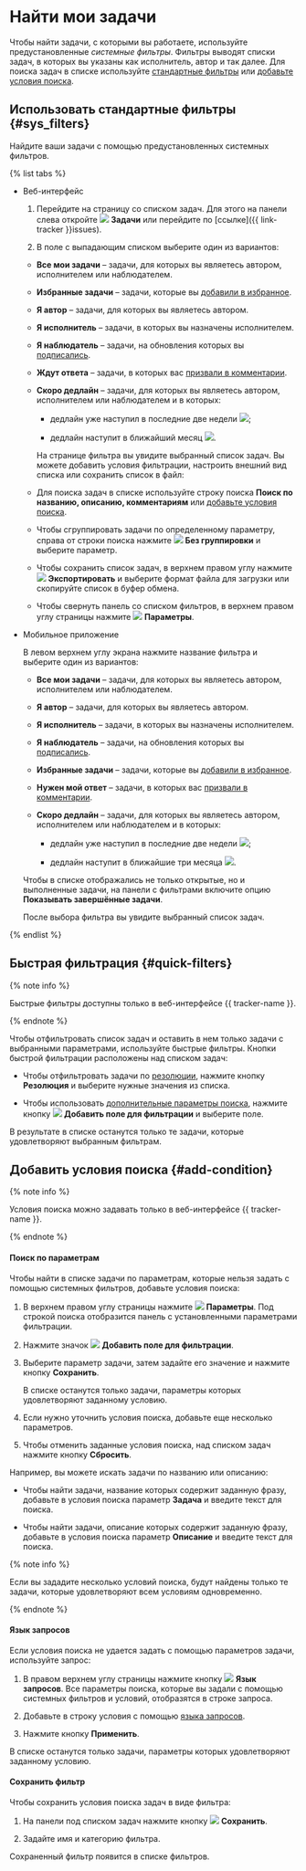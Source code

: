 # Найти мои задачи

Чтобы найти задачи, с которыми вы работаете, используйте предустановленные _системные фильтры_. Фильтры выводят списки задач, в которых вы указаны как исполнитель, автор и так далее. Для поиска задач в списке используйте [стандартные фильтры](#sys_filters) или [добавьте условия поиска](#add-condition).

## Использовать стандартные фильтры {#sys_filters}

Найдите ваши задачи с помощью предустановленных системных фильтров.

{% list tabs %}

- Веб-интерфейс

    1. Перейдите на страницу со списком задач. Для этого на панели слева откройте ![](../../_assets/tracker/svg/tasks.svg) **Задачи** или перейдите по [ссылке]({{ link-tracker }}issues).     

    1. В поле с выпадающим списком выберите один из вариантов:

    * **Все мои задачи** – задачи, для которых вы являетесь автором, исполнителем или наблюдателем.

    * **Избранные задачи** – задачи, которые вы [добавили в избранное](favourites.md#task-fav).

    * **Я автор** – задачи, для которых вы являетесь автором.

    * **Я исполнитель** – задачи, в которых вы назначены исполнителем.

    * **Я наблюдатель** – задачи, на обновления которых вы [подписались](subscribe.md#section_xt5_xrv_jz).

    * **Ждут ответа** – задачи, в которых вас [призвали в комментарии](comments.md#call-comment).

    * **Скоро дедлайн** – задачи, для которых вы являетесь автором, исполнителем или наблюдателем и в которых:
        
      * дедлайн уже наступил в последние две недели ![](../../_assets/tracker/deadline-red.png);
      
      * дедлайн наступит в ближайший месяц ![](../../_assets/tracker/deadline-grey.png).

      На странице фильтра вы увидите выбранный список задач. Вы можете добавить условия фильтрации, настроить внешний вид списка или сохранить список в файл:

    * Для поиска задач в списке используйте строку поиска **Поиск по названию, описанию, комментариям** или [добавьте условия поиска](#add-condition).


    * Чтобы сгруппировать задачи по определенному параметру, справа от строки поиска нажмите ![](../../_assets/tracker/svg/group.svg) **Без группировки** и выберите параметр.


    * Чтобы сохранить список задач, в верхнем правом углу нажмите ![](../../_assets/tracker/svg/icon-export-tasks.svg) **Экспортировать** и выберите формат файла для загрузки или скопируйте список в буфер обмена.

    * Чтобы свернуть панель со списком фильтров, в верхнем правом углу страницы нажмите ![](../../_assets/tracker/svg/icon-parameters.svg) **Параметры**. 

- Мобильное приложение

    В левом верхнем углу экрана нажмите название фильтра и выберите один из вариантов:

    * **Все мои задачи** – задачи, для которых вы являетесь автором, исполнителем или наблюдателем.

    * **Я автор** – задачи, для которых вы являетесь автором.

    * **Я исполнитель** – задачи, в которых вы назначены исполнителем.

    * **Я наблюдатель** – задачи, на обновления которых вы [подписались](subscribe.md#section_xt5_xrv_jz).

    * **Избранные задачи** – задачи, которые вы [добавили в избранное](favourites.md#task-fav).

    * **Нужен мой ответ** – задачи, в которых вас [призвали в комментарии](comments.md#call-comment).

    * **Скоро дедлайн** – задачи, для которых вы являетесь автором, исполнителем или наблюдателем и в которых:
        
      * дедлайн уже наступил в последние две недели ![](../../_assets/tracker/deadline-red.png);
          
      * дедлайн наступит в ближайшие три месяца ![](../../_assets/tracker/deadline-grey.png).

    Чтобы в списке отображались не только открытые, но и выполненные задачи, на панели с фильтрами включите опцию **Показывать завершённые задачи**.

    После выбора фильтра вы увидите выбранный список задач.

{% endlist %}

## Быстрая фильтрация {#quick-filters}

{% note info %}

Быстрые фильтры доступны только в веб-интерфейсе {{ tracker-name }}.

{% endnote %}

Чтобы отфильтровать список задач и оставить в нем только задачи с выбранными параметрами, используйте быстрые фильтры. Кнопки быстрой фильтрации расположены над списком задач:

 * Чтобы отфильтровать задачи по [резолюции](../manager/create-resolution.md), нажмите кнопку **Резолюция** и выберите нужные значения из списка.

 * Чтобы использовать [дополнительные параметры поиска](#add-condition), нажмите кнопку ![](../../_assets/tracker/svg/add-filter.svg) **Добавить поле для фильтрации** и выберите поле.

В результате в списке останутся только те задачи, которые удовлетворяют выбранным фильтрам.

## Добавить условия поиска {#add-condition}

{% note info %}

Условия поиска можно задавать только в веб-интерфейсе {{ tracker-name }}.

{% endnote %}

#### Поиск по параметрам

Чтобы найти в списке задачи по параметрам, которые нельзя задать с помощью системных фильтров, добавьте условия поиска:

1. В верхнем правом углу страницы нажмите ![](../../_assets/tracker/svg/icon-parameters.svg) **Параметры**. Под строкой поиска отобразится панель с установленными параметрами фильтрации.

1. Нажмите значок ![](../../_assets/tracker/svg/add-filter.svg) **Добавить поле для фильтрации**.  

1. Выберите параметр задачи, затем задайте его значение и нажмите кнопку **Сохранить**. 

    В списке останутся только задачи, параметры которых удовлетворяют заданному условию.


1. Если нужно уточнить условия поиска, добавьте еще несколько параметров.

1. Чтобы отменить заданные условия поиска, над списком задач нажмите кнопку **Сбросить**.

Например, вы можете искать задачи по названию или описанию: 

* Чтобы найти задачи, название которых содержит заданную фразу, добавьте в условия поиска параметр **Задача** и введите текст для поиска.

* Чтобы найти задачи, описание которых содержит заданную фразу, добавьте в условия поиска параметр **Описание** и введите текст для поиска.


{% note info %}

Если вы зададите несколько условий поиска, будут найдены только те задачи, которые удовлетворяют всем условиям одновременно.

{% endnote %}

#### Язык запросов

Если условия поиска не удается задать с помощью параметров задачи, используйте запрос:

1. В правом верхнем углу страницы нажмите кнопку ![](../../_assets/tracker/svg/query-language.svg) **Язык запросов**. Все параметры поиска, которые вы задали с помощью системных фильтров и условий, отобразятся в строке запроса.

1. Добавьте в строку условия с помощью [языка запросов](query-filter.md).

1. Нажмите кнопку **Применить**. 

В списке останутся только задачи, параметры которых удовлетворяют заданному условию.

#### Сохранить фильтр

Чтобы сохранить условия поиска задач в виде фильтра:

1. На панели под списком задач нажмите кнопку ![](../../_assets/tracker/svg/save-filter.svg) **Сохранить**.

1. Задайте имя и категорию фильтра. 

Сохраненный фильтр появится в списке фильтров.
